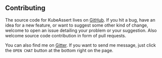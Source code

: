 ## Contributing

The source code for KubeAssert lives on [GitHub](https://github.com/morningspace/kubeassert). If you hit a bug, have an idea for a new feature, or want to suggest some other kind of change, welcome to open an issue detailing your problem or your suggestion. Also welcome source code contribution in form of pull requests.

You can also find me on [Gitter](https://gitter.im/morningspace/community). If you want to send me message, just click the `OPEN CHAT` button at the bottom right on the page.

